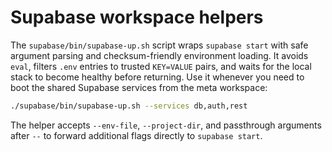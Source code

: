 # Supabase workspace helpers

The `supabase/bin/supabase-up.sh` script wraps `supabase start` with safe argument parsing and checksum-friendly environment loading. It avoids `eval`, filters `.env` entries to trusted `KEY=VALUE` pairs, and waits for the local stack to become healthy before returning. Use it whenever you need to boot the shared Supabase services from the meta workspace:

```bash
./supabase/bin/supabase-up.sh --services db,auth,rest
```

The helper accepts `--env-file`, `--project-dir`, and passthrough arguments after `--` to forward additional flags directly to `supabase start`.
